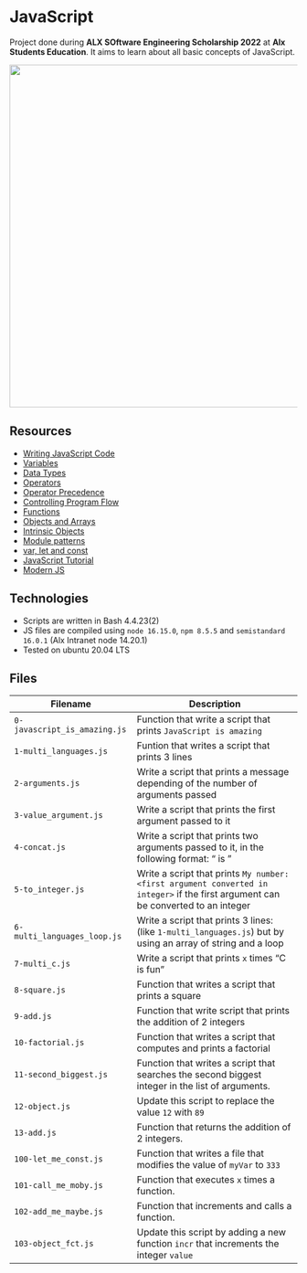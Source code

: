 # JavaScript

Project done during **ALX SOftware Engineering Scholarship 2022** at **Alx Students Education**. It aims to learn about all basic concepts of JavaScript.

<img src="https://cdn.mos.cms.futurecdn.net/EzgdmaCQuT84bgDL4fhXZS-650-80.jpg" width="600px"/>

## Resources
* [Writing JavaScript Code](https://developer.mozilla.org/en-US/docs/Learn/Getting_started_with_the_web/JavaScript_basics)
* [Variables](https://developer.mozilla.org/en-US/docs/Learn/JavaScript/First_steps/Variables)
* [Data Types](https://developer.mozilla.org/en-US/docs/Web/JavaScript/Data_structures)
* [Operators](https://developer.mozilla.org/en-US/docs/Learn/Getting_started_with_the_web/JavaScript_basics)
* [Operator Precedence](https://developer.mozilla.org/en-US/docs/Web/JavaScript/Reference/Operators/Operator_Precedence)
* [Controlling Program Flow](https://developer.mozilla.org/en-US/docs/Web/JavaScript/Guide/Control_flow_and_error_handling)
* [Functions](https://developer.mozilla.org/en-US/docs/Learn/JavaScript/Building_blocks/Functions)
* [Objects and Arrays](https://developer.mozilla.org/en-US/docs/Learn/JavaScript/Objects)
* [Intrinsic Objects](https://developer.mozilla.org/en-US/docs/Learn/JavaScript/Objects)
* [Module patterns](http://darrenderidder.github.io/talks/ModulePatterns/#/)
* [var, let and const](https://m.youtube.com/watch?v=sjyJBL5fkp8)
* [JavaScript Tutorial](https://m.youtube.com/watch?v=vZBCTc9zHtI)
* [Modern JS](https://github.com/mbeaudru/modern-js-cheatsheet)

## Technologies
* Scripts are written in Bash 4.4.23(2)
* JS files are compiled using `node 16.15.0`, `npm 8.5.5` and `semistandard 16.0.1` (Alx Intranet node 14.20.1)
* Tested on ubuntu 20.04 LTS

## Files

| Filename | Description|
|--------|----------|
|`0-javascript_is_amazing.js`|Function that write a script that prints `JavaScript is amazing`|
|`1-multi_languages.js`|Funtion that writes a script that prints 3 lines|
|`2-arguments.js`|Write a script that prints a message depending of the number of arguments passed|
|`3-value_argument.js`|Write a script that prints the first argument passed to it|
|`4-concat.js`|Write a script that prints two arguments passed to it, in the following format: “ is ”|
|`5-to_integer.js`|Write a script that prints `My number: <first argument converted in integer>` if the first argument can be converted to an integer|
|`6-multi_languages_loop.js`|Write a script that prints 3 lines: (like `1-multi_languages.js`) but by using an array of string and a loop|
|`7-multi_c.js`|Write a script that prints `x` times “C is fun”|
|`8-square.js`|Function that writes a script that prints a square|
|`9-add.js`|Function that write script that prints the addition of 2 integers|
|`10-factorial.js`|Function that writes a script that computes and prints a factorial|
|`11-second_biggest.js`|Function that writes a script that searches the second biggest integer in the list of arguments.|
|`12-object.js`|Update this script to replace the value `12` with `89`|
|`13-add.js`|Function that returns the addition of 2 integers.|
|`100-let_me_const.js`|Function that writes a file that modifies the value of `myVar` to `333`|
|`101-call_me_moby.js`|Function that executes `x` times a function.|
|`102-add_me_maybe.js`|Function that increments and calls a function.|
|`103-object_fct.js`|Update this script by adding a new function `incr` that increments the integer `value`|
